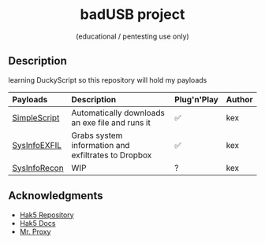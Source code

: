 <div align=center>

# badUSB project
(educational / pentesting use only)
</div>   
 

## Description 
learning DuckyScript so this repository will hold my payloads

| Payloads                                                                                                         | Description                                                                                       | Plug'n'Play | Author      |
| :--------------------------------------------------------------------------------------------------------------- | :------------------------------------------------------------------------------------------------ | :-----------| :-----------|
| [SimpleScript](https://github.com/Kexx0/usb-rubber/tree/main/SimpleScript)                                             | Automatically downloads an exe file and runs it                                                   |✅          | kex    |
| [SysInfoEXFIL](https://github.com/Kexx0/usb-rubber/tree/main/SysInfoEXFIL)                              | Grabs system information and exfiltrates to Dropbox                                                |✅          | kex    |
| [SysInfoRecon](https://github.com/Kexx0/usb-rubber/tree/main/SysInfoRecon)                              | WIP                                                |?          | kex    |

## Acknowledgments

* [Hak5 Repository](https://github.com/hak5/usbrubberducky-payloads)
* [Hak5 Docs](https://docs.hak5.org/hak5-usb-rubber-ducky)
* [ Mr. Proxy ](https://github.com/Mr-Proxy-source/BadUSB-Payloads/tree/main)
